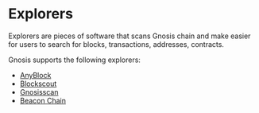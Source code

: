 ---
---

# Explorers

Explorers are pieces of software that scans Gnosis chain and make easier for users to search for blocks, transactions, addresses, contracts.

Gnosis supports the following explorers:

- [AnyBlock](https://explorer.anyblock.tools/ethereum/poa/xdai/)
- [Blockscout](https://blockscout.com/xdai/mainnet/)
- [Gnosisscan](https://gnosisscan.io/)
- [Beacon Chain](https://beacon.gnosischain.com/)
